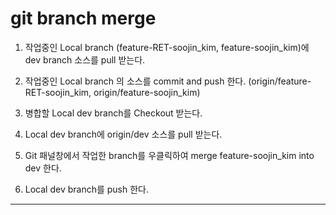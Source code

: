 # git branch merge

1. 작업중인 Local branch (feature-RET-soojin_kim, feature-soojin_kim)에 dev branch 소스를 pull 받는다.


2. 작업중인 Local branch 의 소스를 commit and push 한다. (origin/feature-RET-soojin_kim, origin/feature-soojin_kim)


3. 병합할 Local dev branch를 Checkout 받는다.


4. Local dev branch에 origin/dev 소스를 pull 받는다.


5. Git 패널창에서 작업한 branch를 우클릭하여 merge feature-soojin_kim into dev 한다.


6. Local dev branch를 push 한다.


---

